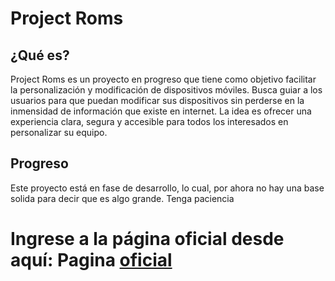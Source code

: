 # Project Roms

## ¿Qué es?

Project Roms es un proyecto en progreso que tiene como objetivo facilitar la personalización y modificación de dispositivos móviles. Busca guiar a los usuarios para que puedan modificar sus dispositivos sin perderse en la inmensidad de información que existe en internet. La idea es ofrecer una experiencia clara, segura y accesible para todos los interesados en personalizar su equipo.

## Progreso

Este proyecto está en fase de desarrollo, lo cual, por ahora no hay una base solida para decir que es algo grande. Tenga paciencia

# Ingrese a la página oficial desde aquí: Pagina [oficial](https://sites.google.com/view/project-roms/)